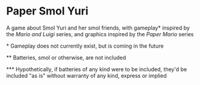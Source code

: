 # Paper Smol Yuri
A game about Smol Yuri and her smol friends, with gameplay\* inspired by the *Mario and Luigi* series, and graphics inspired by the *Paper Mario* series

\* Gameplay does not currently exist, but is coming in the future

\*\* Batteries, smol or otherwise, are not included

\*\*\* Hypothetically, if batteries of any kind were to be included, they'd be included "as is" without warranty of any kind, express or implied
